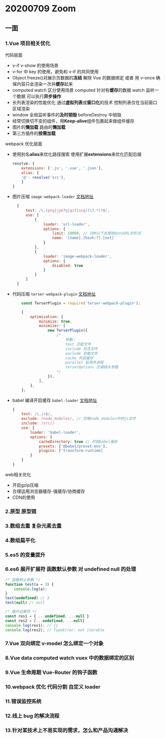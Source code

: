 # 20200709 Zoom

## 一面

### 1.Vue 项目相关优化

代码层面

- v-if v-show 的使用场景
- v-for 中 key 的使用，避免和 v-if 的共同使用
- Object.freeze()对展示页数据的**冻结** 解除 Vue 的数据绑定 或者 用 v-once 确保内容只会渲染一次并**缓存**起来
- computed watch 区分使用场景 computed 针对有**缓存**的数据 watch 监听一个数据 可以执行**异步操作**
- 长列表渲染的性能优化 通过**虚拟列表**或**窗口化**的技术 控制列表仅在当前窗口区域渲染
- window 全局监听事件的**及时销毁** beforeDestroy 中销毁
- 经常切换切不变的组件，用**Keep-alive**组件包裹起来做组件缓存
- 图片的**懒加载** 路由的**懒加载**
- 第三方插件的**按需加载**

webpack 优化层面

- 使用别名**alias**来优化路径搜索 使用扩展**extensions**来优化匹配后缀

  ```javascript
  resolve: {
      extensions: ['.js', '.vue', '.json'],
      alias: {
      '@': resolve('src'),
      }
  }
  ```

- 图片压缩 `image-webpack-loader` [文档地址](https://github.com/tcoopman/image-webpack-loader)

  ```javascript
    {
        test: /\.(png|jpe?g|gif|svg)(\?.*)?$/,
        use: [
            {
                loader: 'url-loader',
                options: {
                    limit: 10000, // 10M以下处理成dataURL的形式
                    name: '[name].[hash:7].[ext]'
                }
            },
            {
                loader: 'image-webpack-loader',
                options: {
                    disabled: true
                }
            }
        ]
    }
  ```

- 代码压缩 `terser-webpack-plugin` [文档地址](https://webpack.js.org/plugins/terser-webpack-plugin/)

    ```javascript
        const TerserPlugin = require('terser-webpack-plugin');

        {
            optimization: {
                minimize: true,
                minimizer: [
                    new TerserPlugin({
                        /*
                            参数：
                            test 匹配文件
                            include 包含文件
                            exclude 忽略文件
                            cache 开启缓存
                            parallel 启用多进程
                            terserOptions 压缩相关参数
                        */
                    }),
                ],
            },
        };
    ```

- babel 编译开启缓存 `babel-loader` [文档地址](https://github.com/babel/babel-loader)

  ```javascript
  {
      test: /\.js$/,
      exclude: /node_modules/, // 忽略node_modules中的js文件
      include: /src//
      use: {
          loader: 'babel-loader',
          options: {
              cacheDirectory: true // 开启babel缓存
              presets: ['@babel/preset-env'],
              plugins: ['transform-runtime]
          }
      }
  }
  ```

web相关优化

- 开启gzip压缩
- 合理运用浏览器缓存-强缓存/协商缓存
- CDN的使用

### 2.原型 原型链

### 3.数组去重 复杂元素去重

### 4.数组扁平化

### 5.es5 的变量提升

### 6.es6 展开扩展符 函数默认参数 对 undefined null 的处理

```javascript
/* 函数默认参数 */
function test(a = 3) {
    console.log(a);
}
test(undefined) // 3
test(null) // null

/* 展开运算符 */
const res1 = { ...undefined, ...null }
const res2 = [...undefined, ...null]
console.log(res1); // {}
console.log(res2); // TypeError: not iterable
```

### 7.Vue 双向绑定 v-model 怎么绑定一个对象

### 8.Vue data computed watch vuex 中的数据绑定的区别

### 9.Vue 生命周期 Vue-Router 的钩子函数

### 10.webpack 优化 代码分割 自定义 loader

### 11.错误监控系统

### 12.线上 bug 的解决流程

### 13.针对某技术上不易实现的需求，怎么和产品沟通解决
